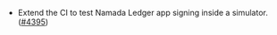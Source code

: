 - Extend the CI to test Namada Ledger app signing inside a simulator.
  ([\#4395](https://github.com/anoma/namada/pull/4395))